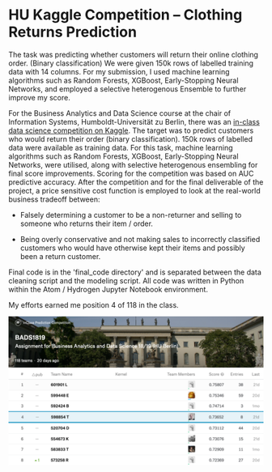 # HU Kaggle Competition – Clothing Returns Prediction

The task was predicting whether customers will return their online clothing order. (Binary classification) We were given 150k rows of labelled training data with 14 columns.
For my submission, I used machine learning algorithms such as Random Forests, XGBoost, Early-Stopping Neural Networks, and employed a selective heterogenous Ensemble to further improve my score.

For the Business Analytics and Data Science course at the chair of Information Systems, Humboldt-Universität zu Berlin, there was an [in-class data science competition on Kaggle](https://www.kaggle.com/c/bads1718). The target was to predict customers who would return their order (binary classification). 150k rows of labelled data were available as training data. For this task, machine learning algorithms such as Random Forests, XGBoost, Early-Stopping Neural Networks, were utilised, along with selective heterogenous ensembling for final score improvements. Scoring for the competition was based on AUC predictive accuracy. After the competition and for the final deliverable of the project, a price sensitive cost function is employed to look at the real-world business tradeoff between:
- Falsely determining a customer to be a non-returner and selling to someone who returns their item / order.

- Being overly conservative and not making sales to incorrectly classified customers who would have otherwise kept their items and possibly been a return customer.

Final code is in the 'final_code directory' and is separated between the data cleaning script and the modeling script. All code was written in Python within the Atom / Hydrogen Jupyter Notebook environment.

My efforts earned me position 4 of 118 in the class.

<img src = "https://github.com/alextruesdale/clothing-returns-prediction/blob/master/repository_media/kaggle.png" alt = "Kaggle Competition" title = "Kaggle Competition" align = "center" width = "830" />
